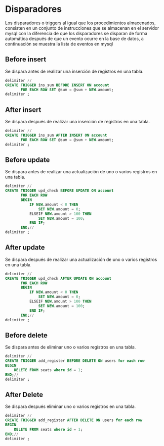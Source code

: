 # Disparadores

Los disparadores o triggers al igual que los procedimientos almacenados, consisten en un conjunto de instrucciones que
se almacenan en el servidor mysql con la diferencia de que los disparadores se disparan de forma automática después de
que un evento ocurre en la base de datos, a continuación se muestra la lista de eventos en mysql

## Before insert

Se dispara antes de realizar una inserción de registros en una tabla.

``` sql
delimiter //
CREATE TRIGGER ins_sum BEFORE INSERT ON account
       FOR EACH ROW SET @sum = @sum + NEW.amount;
delimiter ;
```

## After insert

Se dispara después de realizar una inserción de registros en una tabla.


``` sql
delimiter //
CREATE TRIGGER ins_sum AFTER INSERT ON account
       FOR EACH ROW SET @sum = @sum + NEW.amount;
delimiter ;
```

## Before update

Se dispara antes de realizar una actualización de uno o varios registros en una tabla.

``` sql
delimiter //
CREATE TRIGGER upd_check BEFORE UPDATE ON account
       FOR EACH ROW
       BEGIN
           IF NEW.amount < 0 THEN
               SET NEW.amount = 0;
           ELSEIF NEW.amount > 100 THEN
               SET NEW.amount = 100;
           END IF;
       END;//
delimiter ;
```

## After update

Se dispara después de realizar una actualización de uno o varios registros en una tabla.
``` sql
delimiter //
CREATE TRIGGER upd_check AFTER UPDATE ON account
       FOR EACH ROW
       BEGIN
           IF NEW.amount < 0 THEN
               SET NEW.amount = 0;
           ELSEIF NEW.amount > 100 THEN
               SET NEW.amount = 100;
           END IF;
       END;//
delimiter ;
```

## Before delete

Se dispara antes de eliminar uno o varios registros en una tabla.

``` sql
delimiter //
CREATE TRIGGER add_register BEFORE DELETE ON users for each row
BEGIN
    DELETE FROM seats where id = 1;
END;//
delimiter ;
```

## After Delete

Se dispara después eliminar uno o varios registros en una tabla.

``` sql
delimiter //
CREATE TRIGGER add_register AFTER DELETE ON users for each row
BEGIN
    DELETE FROM seats where id = 1;
END;//
delimiter ;
```

